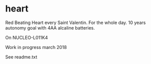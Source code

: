 # heart
Red Beating Heart every Saint Valentin. 
For the whole day. 
10 years autonomy goal with 4AA alcaline batteries.

On NUCLEO-L011K4

Work in progress march 2018

See readme.txt
